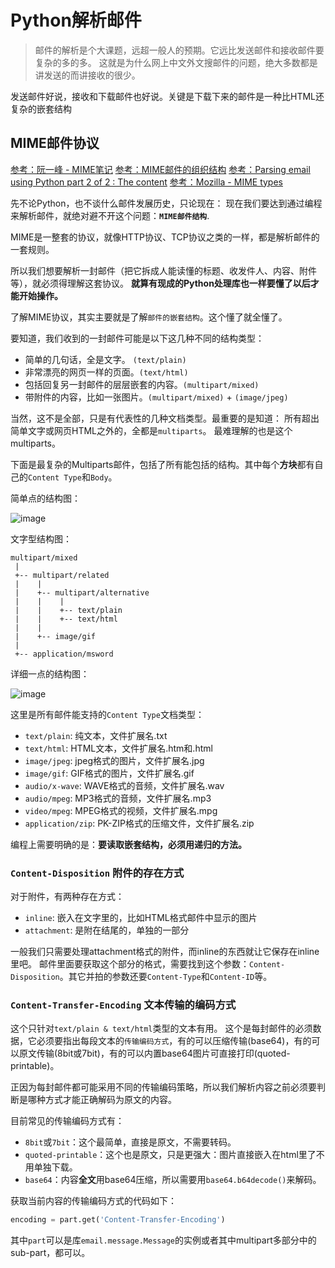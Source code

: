 # Python解析邮件
> 邮件的解析是个大课题，远超一般人的预期。它远比发送邮件和接收邮件要复杂的多的多。
这就是为什么网上中文外文搜邮件的问题，绝大多数都是讲发送的而讲接收的很少。

发送邮件好说，接收和下载邮件也好说。关键是下载下来的邮件是一种比HTML还复杂的嵌套结构

## MIME邮件协议

[参考：阮一峰 - MIME笔记](http://www.ruanyifeng.com/blog/2008/06/mime.html)
[参考：MIME邮件的组织结构](https://blog.csdn.net/wl_xt/article/details/20048335)
[参考：Parsing email using Python part 2 of 2 : The content](http://blog.magiksys.net/parsing-email-using-python-content)
[参考：Mozilla - MIME types](https://developer.mozilla.org/en-US/docs/Web/HTTP/Basics_of_HTTP/MIME_types)

先不论Python，也不谈什么邮件发展历史，只论现在：
现在我们要达到通过编程来解析邮件，就绝对避不开这个问题：**`MIME邮件结构`**.

MIME是一整套的协议，就像HTTP协议、TCP协议之类的一样，都是解析邮件的一套规则。

所以我们想要解析一封邮件（把它拆成人能读懂的标题、收发件人、内容、附件等），就必须得理解这套协议。
**就算有现成的Python处理库也一样要懂了以后才能开始操作。**

了解MIME协议，其实主要就是了解`邮件的嵌套结构`。这个懂了就全懂了。

要知道，我们收到的一封邮件可能是以下这几种不同的结构类型：
- 简单的几句话，全是文字。 `(text/plain)`
- 非常漂亮的网页一样的页面。`(text/html)`
- 包括回复另一封邮件的层层嵌套的内容。`(multipart/mixed)`
- 带附件的内容，比如一张图片。`(multipart/mixed)` + `(image/jpeg)`

当然，这不是全部，只是有代表性的几种文档类型。最重要的是知道：
所有超出简单文字或网页HTML之外的，全都是`multiparts`。
最难理解的也是这个multiparts。

下面是最复杂的Multiparts邮件，包括了所有能包括的结构。其中每个**方块**都有自己的`Content Type`和`Body`。

简单点的结构图：

![image](https://user-images.githubusercontent.com/14041622/43276255-ab65d4d6-9136-11e8-9a12-e820adca0f21.png)


文字型结构图：
```
multipart/mixed
 |
 +-- multipart/related
 |    |
 |    +-- multipart/alternative
 |    |    |
 |    |    +-- text/plain
 |    |    +-- text/html
 |    |      
 |    +-- image/gif
 |
 +-- application/msword
```

详细一点的结构图：

![image](https://user-images.githubusercontent.com/14041622/43276230-995fedf8-9136-11e8-8dd5-58979af4c2d9.png)



这里是所有邮件能支持的`Content Type`文档类型：
- `text/plain`: 纯文本，文件扩展名.txt
- `text/html`: HTML文本，文件扩展名.htm和.html
- `image/jpeg`: jpeg格式的图片，文件扩展名.jpg
- `image/gif`: GIF格式的图片，文件扩展名.gif
- `audio/x-wave`: WAVE格式的音频，文件扩展名.wav
- `audio/mpeg`: MP3格式的音频，文件扩展名.mp3
- `video/mpeg`: MPEG格式的视频，文件扩展名.mpg
- `application/zip`: PK-ZIP格式的压缩文件，文件扩展名.zip


编程上需要明确的是：**要读取嵌套结构，必须用递归的方法。**


### `Content-Disposition` 附件的存在方式
对于附件，有两种存在方式：
- `inline`: 嵌入在文字里的，比如HTML格式邮件中显示的图片
- `attachment`: 是附在结尾的，单独的一部分

一般我们只需要处理attachment格式的附件，而inline的东西就让它保存在inline里吧。
邮件里面要获取这个部分的格式，需要找到这个参数：`Content-Disposition`。其它并拍的参数还要`Content-Type`和`Content-ID`等。

### `Content-Transfer-Encoding` 文本传输的编码方式
这个只针对`text/plain & text/html`类型的文本有用。
这个是每封邮件的必须数据，它必须要指出每段文本的`传输编码方式`，有的可以压缩传输(base64)，有的可以原文传输(8bit或7bit)，有的可以内置base64图片可直接打印(quoted-printable)。

正因为每封邮件都可能采用不同的传输编码策略，所以我们解析内容之前必须要判断是哪种方式才能正确解码为原文的内容。

目前常见的传输编码方式有：
- `8bit`或`7bit`：这个最简单，直接是原文，不需要转码。
- `quoted-printable`：这个也是原文，只是更强大：图片直接嵌入在html里了不用单独下载。
- `base64`：内容**全文**用base64压缩，所以需要用`base64.b64decode()`来解码。

获取当前内容的传输编码方式的代码如下：
```py
encoding = part.get('Content-Transfer-Encoding')
```
其中`part`可以是库`email.message.Message`的实例或者其中multipart多部分中的sub-part，都可以。